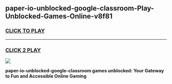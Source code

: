 
## paper-io-unblocked-google-classroom-Play-Unblocked-Games-Online-v8f81
<h3>
<a href="https://premium76.site?title=paper-io-unblocked-google-classroom&ref=25A">CLICK TO PLAY</a></h3>
<hr>

<h3>
<a href="https://premium76.site?title=paper-io-unblocked-google-classroom&ref=25A">CLICK 2 PLAY</a>
  
</h3>

<a href="https://premium76.site?title=paper-io-unblocked-google-classroom&ref=25A"><img src="https://clearcache.store/games.png"></a>


**paper-io-unblocked-google-classroom games unblocked: Your Gateway to Fun and Accessible Online Gaming**
